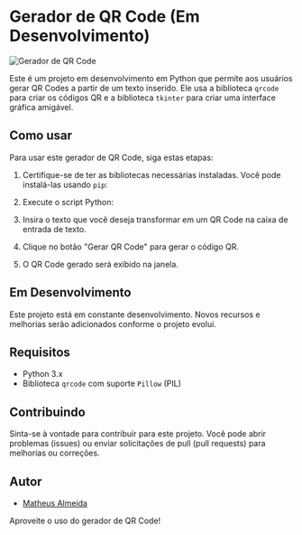 # Gerador de QR Code (Em Desenvolvimento)


![Gerador de QR Code](https://ibb.co/jbj234f)


Este é um projeto em desenvolvimento em Python que permite aos usuários gerar QR Codes a partir de um texto inserido. Ele usa a biblioteca `qrcode` para criar os códigos QR e a biblioteca `tkinter` para criar uma interface gráfica amigável.

## Como usar

Para usar este gerador de QR Code, siga estas etapas:

1. Certifique-se de ter as bibliotecas necessárias instaladas. Você pode instalá-las usando `pip`:

2. Execute o script Python:


3. Insira o texto que você deseja transformar em um QR Code na caixa de entrada de texto.

4. Clique no botão "Gerar QR Code" para gerar o código QR.

5. O QR Code gerado será exibido na janela.

## Em Desenvolvimento

Este projeto está em constante desenvolvimento. Novos recursos e melhorias serão adicionados conforme o projeto evolui.

## Requisitos

- Python 3.x
- Biblioteca `qrcode` com suporte `Pillow` (PIL)

## Contribuindo

Sinta-se à vontade para contribuir para este projeto. Você pode abrir problemas (issues) ou enviar solicitações de pull (pull requests) para melhorias ou correções.

## Autor

- [Matheus Almeida](https://github.com/mathz1998)

Aproveite o uso do gerador de QR Code!



